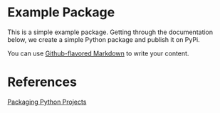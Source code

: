 # Example Package

This is a simple example package. Getting through the documentation below, we create a simple Python package and publish it on PyPi.

You can use [Github-flavored Markdown](https://guides.github.com/features/mastering-markdown/)
to write your content.

# References
[Packaging Python Projects](https://packaging.python.org/en/latest/tutorials/packaging-projects/)
